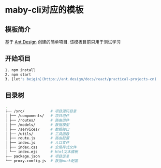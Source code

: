 # maby-cli对应的模板
  
  ## 模板简介
  基于 [Ant Design](https://ant.design/components/checkbox-cn/) 创建的简单项目.
  该模板目前只用于测试学习

  ## 开始项目
  ```bash
  1. npm install
  2. npm start
  3. [let's beigin](https://ant.design/docs/react/practical-projects-cn)
  ```

  ## 目录树

```bash
.
├── /src/            # 项目源码目录
│ ├── /components/   # 项目组件
│ ├── /routes/       # 路由组件
│ ├── /models/       # 数据模型
│ ├── /services/     # 数据接口
│ ├── /utils/        # 工具函数
│ ├── route.js       # 路由配置
│ ├── index.js       # 入口文件
│ ├── index.css      # 全局样式文件
│ └── index.ejs      # html文本模板
├── package.json     # 项目信息
└── proxy.config.js  # 数据mock配置
```
